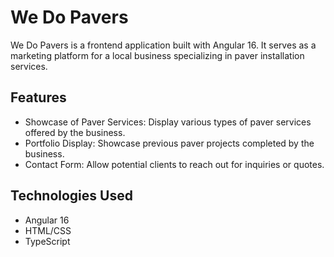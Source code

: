 # We Do Pavers

We Do Pavers is a frontend application built with Angular 16. It serves as a marketing platform for a local business specializing in paver installation services.

## Features

- Showcase of Paver Services: Display various types of paver services offered by the business.
- Portfolio Display: Showcase previous paver projects completed by the business.
- Contact Form: Allow potential clients to reach out for inquiries or quotes.

## Technologies Used

- Angular 16
- HTML/CSS
- TypeScript